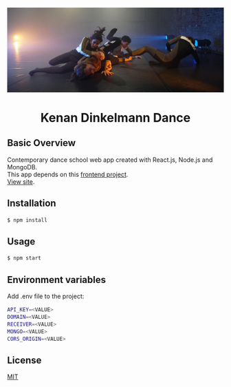 ![](https://github.com/DavideDeFeudis/kenan/blob/master/src/images/about_1920.jpg)

<h1 align="center">Kenan Dinkelmann Dance</h1>

## Basic Overview

Contemporary dance school web app created with React.js, Node.js and MongoDB.  
This app depends on this [frontend project](https://github.com/DavideDeFeudis/kenan).   
[View site](https://kenandinkelmann.netlify.app.com/). 

## Installation

```bash
$ npm install
```

## Usage

```bash
$ npm start
```

## Environment variables

Add .env file to the project:

```bash
API_KEY=<VALUE>
DOMAIN=<VALUE>
RECEIVER=<VALUE>
MONGO=<VALUE>
CORS_ORIGIN=<VALUE>
```

## License
[MIT](https://choosealicense.com/licenses/mit/)